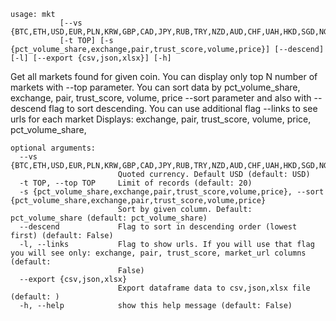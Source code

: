 ```
usage: mkt
           [--vs {BTC,ETH,USD,EUR,PLN,KRW,GBP,CAD,JPY,RUB,TRY,NZD,AUD,CHF,UAH,HKD,SGD,NGN,PHP,MXN,BRL,THB,CLP,CNY,CZK,DKK,HUF,IDR,ILS,INR,MYR,NOK,PKR,SEK,TWD,ZAR,VND,BOB,COP,PEN,ARS,ISK}]
           [-t TOP] [-s {pct_volume_share,exchange,pair,trust_score,volume,price}] [--descend] [-l] [--export {csv,json,xlsx}] [-h]
```

Get all markets found for given coin. You can display only top N number of markets with --top parameter. You can sort data by pct_volume_share,
exchange, pair, trust_score, volume, price --sort parameter and also with --descend flag to sort descending. You can use additional flag --links to
see urls for each market Displays: exchange, pair, trust_score, volume, price, pct_volume_share,

```
optional arguments:
  --vs {BTC,ETH,USD,EUR,PLN,KRW,GBP,CAD,JPY,RUB,TRY,NZD,AUD,CHF,UAH,HKD,SGD,NGN,PHP,MXN,BRL,THB,CLP,CNY,CZK,DKK,HUF,IDR,ILS,INR,MYR,NOK,PKR,SEK,TWD,ZAR,VND,BOB,COP,PEN,ARS,ISK}
                        Quoted currency. Default USD (default: USD)
  -t TOP, --top TOP     Limit of records (default: 20)
  -s {pct_volume_share,exchange,pair,trust_score,volume,price}, --sort {pct_volume_share,exchange,pair,trust_score,volume,price}
                        Sort by given column. Default: pct_volume_share (default: pct_volume_share)
  --descend             Flag to sort in descending order (lowest first) (default: False)
  -l, --links           Flag to show urls. If you will use that flag you will see only: exchange, pair, trust_score, market_url columns (default:
                        False)
  --export {csv,json,xlsx}
                        Export dataframe data to csv,json,xlsx file (default: )
  -h, --help            show this help message (default: False)
```
